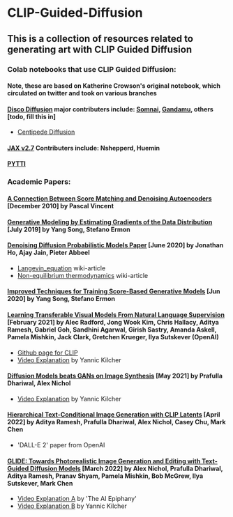 # CLIP-Guided-Diffusion
## This is a collection of resources related to generating art with CLIP Guided Diffusion

### Colab notebooks that use CLIP Guided Diffusion:

#### Note, these are based on Katherine Crowson's original notebook, which circulated on twitter and took on various branches

#### [Disco Diffusion](https://github.com/alembics/disco-diffusion) major contributers include: [Somnai](https://twitter.com/somnai_dreams), [Gandamu](https://twitter.com/gandamu_ml), others [todo, fill this in]

- [Centipede Diffusion](https://github.com/Zalring/Centipede_Diffusion)

#### [JAX v2.7](https://colab.research.google.com/drive/1hcDA5skuzk2IoC0wkQam4i-5k7c7iR1T?usp=sharing) Contributers include: Nshepperd, Huemin

#### [PYTTI](https://pytti-tools.github.io/pytti-book/intro.html)

### Academic Papers:

#### [A Connection Between Score Matching and Denoising Autoencoders](http://www.iro.umontreal.ca/~vincentp/Publications/smdae_techreport.pdf) [December 2010] by Pascal Vincent
#### [Generative Modeling by Estimating Gradients of the Data Distribution](https://arxiv.org/abs/1907.05600) [July 2019] by Yang Song, Stefano Ermon

#### [Denoising Diffusion Probabilistic Models Paper](https://arxiv.org/abs/2006.11239) [June 2020] by Jonathan Ho, Ajay Jain, Pieter Abbeel
- [Langevin_equation](https://en.wikipedia.org/wiki/Langevin_equation) wiki-article
- [Non-equilibrium thermodynamics](https://en.wikipedia.org/wiki/Non-equilibrium_thermodynamics) wiki-article

#### [Improved Techniques for Training Score-Based Generative Models](https://arxiv.org/abs/2006.09011) [Jun 2020] by Yang Song, Stefano Ermon

#### [Learning Transferable Visual Models From Natural Language Supervision](https://arxiv.org/abs/2103.00020) [February 2021] by Alec Radford, Jong Wook Kim, Chris Hallacy, Aditya Ramesh, Gabriel Goh, Sandhini Agarwal, Girish Sastry, Amanda Askell, Pamela Mishkin, Jack Clark, Gretchen Krueger, Ilya Sutskever (OpenAI)
- [Github page for CLIP](https://github.com/OpenAI/CLIP)
- [Video Explanation](https://www.youtube.com/watch?v=T9XSU0pKX2E&ab_channel=YannicKilcher) by Yannic Kilcher

#### [Diffusion Models beats GANs on Image Synthesis](https://arxiv.org/abs/2105.05233) [May 2021] by Prafulla Dhariwal, Alex Nichol
- [Video Explanation](https://www.youtube.com/watch?v=W-O7AZNzbzQ&ab_channel=YannicKilcher) by Yannic Kilcher

#### [Hierarchical Text-Conditional Image Generation with CLIP Latents](https://arxiv.org/abs/2204.06125) [April 2022] by Aditya Ramesh, Prafulla Dhariwal, Alex Nichol, Casey Chu, Mark Chen
- 'DALL-E 2' paper from OpenAI

#### [GLIDE: Towards Photorealistic Image Generation and Editing with Text-Guided Diffusion Models](https://arxiv.org/abs/2112.10741) [March 2022] by Alex Nichol, Prafulla Dhariwal, Aditya Ramesh, Pranav Shyam, Pamela Mishkin, Bob McGrew, Ilya Sutskever, Mark Chen
- [Video Explanation A](https://www.youtube.com/watch?v=lvv4N2nf-HU&ab_channel=TheAIEpiphany) by 'The AI Epiphany'
- [Video Explanation B](https://www.youtube.com/watch?v=gwI6g1pBD84&ab_channel=YannicKilcher) by Yannic Kilcher

